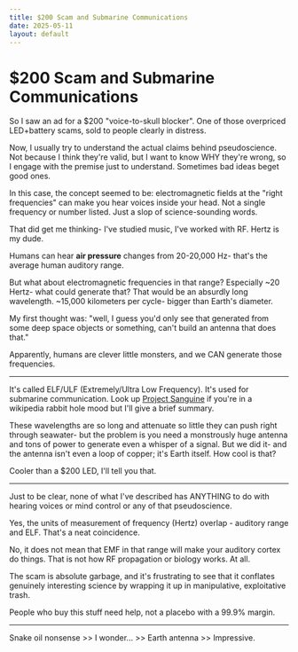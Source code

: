 ```yaml
---
title: $200 Scam and Submarine Communications
date: 2025-05-11
layout: default
---
```


# $200 Scam and Submarine Communications

So I saw an ad for a $200 "voice-to-skull blocker". One of those overpriced LED+battery
scams, sold to people clearly in distress.

Now, I usually try to understand the actual claims behind pseudoscience. Not because I think they're valid, but I want to know WHY they're wrong, so I engage with the premise just to understand. Sometimes bad ideas beget good ones.

In this case, the concept seemed to be: electromagnetic fields at the "right frequencies"
can make you hear voices inside your head. Not a single frequency or number listed.
Just a slop of science-sounding words.

That did get me thinking- I've studied music, I've worked with RF. Hertz is my dude.

Humans can hear **air pressure** changes from 20-20,000 Hz- that's the average human auditory range.

But what about electromagnetic frequencies in that range? Especially ~20 Hertz- what could generate that?
That would be an absurdly long wavelength. ~15,000 kilometers per cycle- bigger than Earth's diameter.

My first thought was: "well, I guess you'd only see that generated from some deep space objects or something,
can't build an antenna that does that."

Apparently, humans are clever little monsters, and we CAN generate those frequencies.

---

It's called ELF/ULF (Extremely/Ultra Low Frequency). It's used for submarine
communication. Look up [Project Sanguine](https://en.wikipedia.org/wiki/Project_Sanguine) if you're
in a wikipedia rabbit hole mood but I'll give a brief summary.

These wavelengths are so long and attenuate so little they can push right through seawater- but
the problem is you need a monstrously huge antenna and tons of power to generate even a whisper of
a signal. But we did it- and the antenna isn't even a loop of copper; it's Earth itself. How cool is 
that?

Cooler than a $200 LED, I'll tell you that.

---

Just to be clear, none of what I've described has ANYTHING to do with hearing voices or mind control
or any of that pseudoscience.

Yes, the units of measurement of frequency (Hertz) overlap - auditory range and ELF. That's a neat coincidence.

No, it does not mean that EMF in that range will make your auditory cortex do things. That is not how RF
propagation or biology works. At all.

The scam is absolute garbage, and it's frustrating to see that it conflates genuinely interesting science
by wrapping it up in manipulative, exploitative trash. 

People who buy this stuff need help, not a placebo with a 99.9% margin.

---

Snake oil nonsense >> I wonder... >> Earth antenna >> Impressive.

